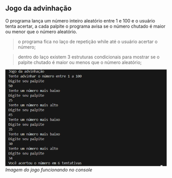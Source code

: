 ## Jogo da advinhação
O programa lança um número inteiro aleatório entre 1 e 100 e o usuário tenta acertar, a cada palpite o programa avisa se o número chutado é maior ou menor que o número aleatório.

> o programa fica no laço de repetição while até o usuário acertar o número;

> dentro do laço existem 3 estruturas condicionais para mostrar se o palpite chutado é maior ou menos que o número aleatório;


![imagem do jogo funcionado no console](image.png)
_Imagem do jogo funcionando no console_

